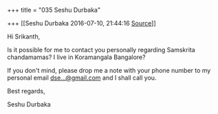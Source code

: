 +++
title = "035 Seshu Durbaka"

+++
[[Seshu Durbaka	2016-07-10, 21:44:16 [Source](https://groups.google.com/g/samskrita/c/lEK5fPdaArI)]]



Hi Srikanth,  
  
Is it possible for me to contact you personally regarding Samskrita chandamamas? I live in Koramangala Bangalore?  
  
If you don't mind, please drop me a note with your phone number to my personal email [dse...@gmail.com]() and I shall call you.  
  
Best regards,  
  
Seshu Durbaka

